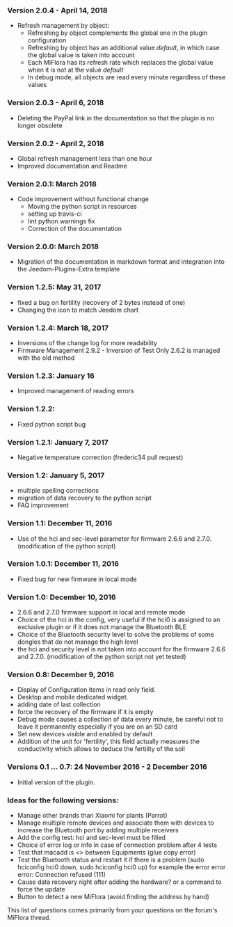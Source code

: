 
### Version 2.0.4 - April 14, 2018
* Refresh management by object:
    * Refreshing by object complements the global one in the plugin configuration
    * Refreshing by object has an additional value *default*, in which case the global value is taken into account
    * Each MiFlora has its refresh rate which replaces the global value when it is not at the value *default*
    * In debug mode, all objects are read every minute regardless of these values

### Version 2.0.3 - April 6, 2018
* Deleting the PayPal link in the documentation so that the plugin is no longer obsolete

### Version 2.0.2 - April 2, 2018
* Global refresh management less than one hour
* Improved documentation and Readme

### Version 2.0.1: March 2018

* Code improvement without functional change
  * Moving the python script in resources
  * setting up travis-ci
  * lint python warnings fix
  * Correction of the documentation

### Version 2.0.0: March 2018

* Migration of the documentation in markdown format and integration into the Jeedom-Plugins-Extra template

### Version 1.2.5: May 31, 2017

* fixed a bug on fertility (recovery of 2 bytes instead of one)
* Changing the icon to match Jeedom chart

### Version 1.2.4: March 18, 2017

* Inversions of the change log for more readability
* Firmware Management 2.9.2 - Inversion of Test Only 2.6.2 is managed with the old method

### Version 1.2.3: January 16

* Improved management of reading errors

### Version 1.2.2:

* Fixed python script bug

### Version 1.2.1: January 7, 2017

* Negative temperature correction (frederic34 pull request)

### Version 1.2: January 5, 2017

* multiple spelling corrections
* migration of data recovery to the python script
* FAQ improvement

### Version 1.1: December 11, 2016

* Use of the hci and sec-level parameter for firmware 2.6.6 and 2.7.0. (modification of the python script)

### Version 1.0.1: December 11, 2016

* Fixed bug for new firmware in local mode

### Version 1.0: December 10, 2016

* 2.6.6 and 2.7.0 firmware support in local and remote mode
* Choice of the hci in the config, very useful if the hci0 is assigned to an exclusive plugin or if it does not manage the Bluetooth BLE
* Choice of the Bluetooth security level to solve the problems of some dongles that do not manage the high level
* the hci and security level is not taken into account for the firmware 2.6.6 and 2.7.0. (modification of the python script not yet tested)

### Version 0.8: December 9, 2016

* Display of Configuration items in read only field.
* Desktop and mobile dedicated widget.
* adding date of last collection
* force the recovery of the firmware if it is empty
* Debug mode causes a collection of data every minute, be careful not to leave it permanently especially if you are on an SD card
* Set new devices visible and enabled by default
* Addition of the unit for 'fertility', this field actually measures the conductivity which allows to deduce the fertility of the soil

### Versions 0.1 ... 0.7: 24 November 2016 - 2 December 2016

* Initial version of the plugin.

### Ideas for the following versions:

* Manage other brands than Xiaomi for plants (Parrot)
* Manage multiple remote devices and associate them with devices to increase the Bluetooth port by adding multiple receivers
* Add the config test: hci and sec-level must be filled
* Choice of error log or info in case of connection problem after 4 tests
* Test that macadd is <> between Equipments (glue copy error)
* Test the Bluetooth status and restart it if there is a problem (sudo hciconfig hci0 down, sudo hciconfig hci0 up) for example the error error error: Connection refused (111)
* Cause data recovery right after adding the hardware? or a command to force the update
* Button to detect a new MiFlora (avoid finding the address by hand)

This list of questions comes primarily from your questions on the forum's MiFlora thread.
